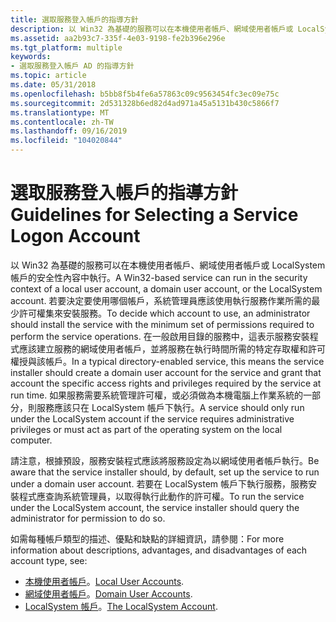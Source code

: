 ```yaml
---
title: 選取服務登入帳戶的指導方針
description: 以 Win32 為基礎的服務可以在本機使用者帳戶、網域使用者帳戶或 LocalSystem 帳戶的安全性內容中執行。
ms.assetid: aa2b93c7-335f-4e03-9198-fe2b396e296e
ms.tgt_platform: multiple
keywords:
- 選取服務登入帳戶 AD 的指導方針
ms.topic: article
ms.date: 05/31/2018
ms.openlocfilehash: b5bb8f5b4fe6a57863c09c9563454fc3ec09e75c
ms.sourcegitcommit: 2d531328b6ed82d4ad971a45a5131b430c5866f7
ms.translationtype: MT
ms.contentlocale: zh-TW
ms.lasthandoff: 09/16/2019
ms.locfileid: "104020844"
---
```

# <a name="guidelines-for-selecting-a-service-logon-account"></a><span data-ttu-id="d4a43-104">選取服務登入帳戶的指導方針</span><span class="sxs-lookup"><span data-stu-id="d4a43-104">Guidelines for Selecting a Service Logon Account</span></span>

<span data-ttu-id="d4a43-105">以 Win32 為基礎的服務可以在本機使用者帳戶、網域使用者帳戶或 LocalSystem 帳戶的安全性內容中執行。</span><span class="sxs-lookup"><span data-stu-id="d4a43-105">A Win32-based service can run in the security context of a local user account, a domain user account, or the LocalSystem account.</span></span> <span data-ttu-id="d4a43-106">若要決定要使用哪個帳戶，系統管理員應該使用執行服務作業所需的最少許可權集來安裝服務。</span><span class="sxs-lookup"><span data-stu-id="d4a43-106">To decide which account to use, an administrator should install the service with the minimum set of permissions required to perform the service operations.</span></span> <span data-ttu-id="d4a43-107">在一般啟用目錄的服務中，這表示服務安裝程式應該建立服務的網域使用者帳戶，並將服務在執行時間所需的特定存取權和許可權授與該帳戶。</span><span class="sxs-lookup"><span data-stu-id="d4a43-107">In a typical directory-enabled service, this means the service installer should create a domain user account for the service and grant that account the specific access rights and privileges required by the service at run time.</span></span> <span data-ttu-id="d4a43-108">如果服務需要系統管理許可權，或必須做為本機電腦上作業系統的一部分，則服務應該只在 LocalSystem 帳戶下執行。</span><span class="sxs-lookup"><span data-stu-id="d4a43-108">A service should only run under the LocalSystem account if the service requires administrative privileges or must act as part of the operating system on the local computer.</span></span>

<span data-ttu-id="d4a43-109">請注意，根據預設，服務安裝程式應該將服務設定為以網域使用者帳戶執行。</span><span class="sxs-lookup"><span data-stu-id="d4a43-109">Be aware that the service installer should, by default, set up the service to run under a domain user account.</span></span> <span data-ttu-id="d4a43-110">若要在 LocalSystem 帳戶下執行服務，服務安裝程式應查詢系統管理員，以取得執行此動作的許可權。</span><span class="sxs-lookup"><span data-stu-id="d4a43-110">To run the service under the LocalSystem account, the service installer should query the administrator for permission to do so.</span></span>

<span data-ttu-id="d4a43-111">如需每種帳戶類型的描述、優點和缺點的詳細資訊，請參閱：</span><span class="sxs-lookup"><span data-stu-id="d4a43-111">For more information about descriptions, advantages, and disadvantages of each account type, see:</span></span>

-   <span data-ttu-id="d4a43-112">[本機使用者帳戶](local-user-accounts.md)。</span><span class="sxs-lookup"><span data-stu-id="d4a43-112">[Local User Accounts](local-user-accounts.md).</span></span>
-   <span data-ttu-id="d4a43-113">[網域使用者帳戶](domain-user-accounts.md)。</span><span class="sxs-lookup"><span data-stu-id="d4a43-113">[Domain User Accounts](domain-user-accounts.md).</span></span>
-   <span data-ttu-id="d4a43-114">[LocalSystem 帳戶](the-localsystem-account.md)。</span><span class="sxs-lookup"><span data-stu-id="d4a43-114">[The LocalSystem Account](the-localsystem-account.md).</span></span>

 

 




